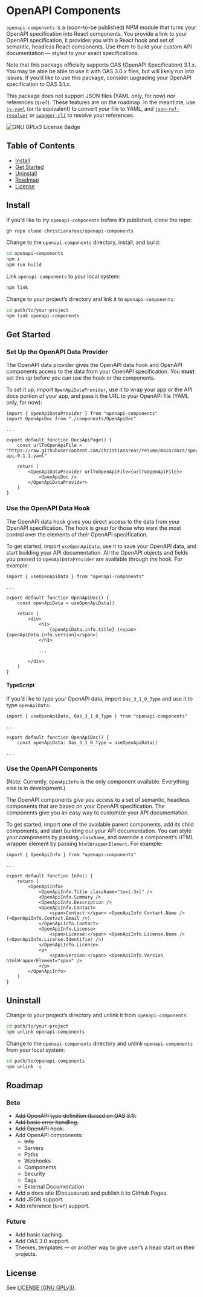 # OpenAPI Components
`openapi-components` is a (soon-to-be published) NPM module that turns your OpenAPI specification into React components. You provide a link to your OpenAPI specification, it provides you with a React hook and set of semantic, headless React components. Use them to build your custom API documentation — styled to your exact specifications.

Note that this package officially supports OAS (OpenAPI Specification) 3.1.x. You may be able be able to use it with OAS 3.0.x files, but will likely run into issues. If you’d like to use this package, consider upgrading your OpenAPI specification to OAS 3.1.x.

This package does not support JSON files (YAML only, for now) nor references (`$ref`). These features are on the roadmap. In the meantime, use [`js-yaml`](https://www.npmjs.com/package/js-yaml) (or its equivalent) to convert your file to YAML, and [`json-ref-resolver`](https://github.com/stoplightio/json-ref-resolver) or [`swagger-cli`](https://github.com/APIDevTools/swagger-cli) to resolve your references.

![GNU GPLv3 License Badge](https://img.shields.io/github/license/christianareas/openapi-components)

## Table of Contents
- [Install](#install)
- [Get Started](#get-started)
- [Uninstall](#uninstall)
- [Roadmap](#roadmap)
- [License](#license)

## Install
If you’d like to try `openapi-components` before it’s published, clone the repo:

```bash
gh repo clone christianareas/openapi-components
```

Change to the `openapi-components` directory, install, and build:

```bash
cd openapi-components
npm i
npm run build
```

Link `openapi-components` to your local system:

```bash
npm link
```

Change to your project’s directory and link it to `openapi-components`:

```bash
cd path/to/your-project
npm link openapi-components
```


## Get Started

### Set Up the OpenAPI Data Provider
The OpenAPI data provider gives the OpenAPI data hook and OpenAPI components access to the data from your OpenAPI specification. You **must** set this up before you can use the hook or the components.

To set it up, import `OpenApiDataProvider`, use it to wrap your app or the API docs portion of your app, and pass it the URL to your OpenAPI file (YAML only, for now):

```tsx
import { OpenApiDataProvider } from "openapi-components"
import OpenApiDoc from "./components/OpenApiDoc"

...

export default function DocsApiPage() {
	const urlToOpenApiFile = "https://raw.githubusercontent.com/christianareas/resume/main/docs/spec/_versions/resume-api-0.1.1.yaml"

	return (
		<OpenApiDataProvider urlToOpenApiFile={urlToOpenApiFile}>
			<OpenApiDoc />
		</OpenApiDataProvider>
	)
}
```

### Use the OpenAPI Data Hook
The OpenAPI data hook gives you direct access to the data from your OpenAPI specification. The hook is great for those who want the most control over the elements of their OpenAPI specification.

To get started, import `useOpenApiData`, use it to save your OpenAPI data, and start building your API documentation. All the OpenAPI objects and fields you passed to `OpenApiDataProvider` are available through the hook. For example:

```tsx
import { useOpenApiData } from "openapi-components"

...

export default function OpenApiDoc() {
	const openApiData = useOpenApiData()

	return (
		<div>
			<h1>
				{openApiData.info.title} (<span>{openApiData.info.version}</span>)
			</h1>
			
			...
			
		</div>
	)
}
```

#### TypeScript
If you’d like to type your OpenAPI data, import `Oas_3_1_0_Type` and use it to type `openApiData`:

```tsx
import { useOpenApiData, Oas_3_1_0_Type } from "openapi-components"

...

export default function OpenApiDoc() {
	const openApiData: Oas_3_1_0_Type = useOpenApiData()

...
```

### Use the OpenAPI Components
(Note: Currently, `OpenApiInfo` is the only component available. Everything else is in development.)

The OpenAPI components give you access to a set of semantic, headless components that are based on your OpenAPI specification. The components give you an easy way to customize your API documentation.

To get started, import one of the available parent components, add its child components, and start building out your API documentation. You can style your components by passing `className`, and override a component’s HTML wrapper element by passing `htmlWrapperElement`. For example:


```tsx
import { OpenApiInfo } from "openapi-components"

...

export default function Info() {
	return (
		<OpenApiInfo>
			<OpenApiInfo.Title className="text-3xl" />
			<OpenApiInfo.Summary />
			<OpenApiInfo.Description />
			<OpenApiInfo.Contact>
				<span>Contact:</span> <OpenApiInfo.Contact.Name /> (<OpenApiInfo.Contact.Email />)
			</OpenApiInfo.Contact>
			<OpenApiInfo.License>
				<span>License:</span> <OpenApiInfo.License.Name /> (<OpenApiInfo.License.Identifier />)
			</OpenApiInfo.License>
			<p>
				<span>Version:</span> <OpenApiInfo.Version htmlWrapperElement="span" />
			</p>
		</OpenApiInfo>
	)
}
```


## Uninstall
Change to your project’s directory and unlink it from `openapi-components`:

```bash
cd path/to/your-project
npm unlink openapi-components
```

Change to the `openapi-components` directory and unlink `openapi-components` from your local system:

```bash
cd path/to/openapi-components
npm unlink -g
```


## Roadmap

### Beta
- ~~Add OpenAPI type definition (based on OAS 3.1).~~
- ~~Add basic error handling.~~
- ~~Add OpenAPI hook.~~
- Add OpenAPI components:
	- ~~Info~~
	- Servers
	- Paths
	- Webhooks
	- Components
	- Security
	- Tags
	- External Documentation
- Add a docs site (Docusaurus) and publish it to GitHub Pages.
- Add JSON support.
- Add reference (`$ref`) support.


### Future
- Add basic caching.
- Add OAS 3.0 support.
- Themes, templates — or another way to give user’s a head start on their projects.


## License
See [LICENSE (GNU GPLv3)](./LICENSE).